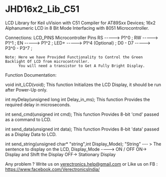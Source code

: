 # JHD16x2_Lib_C51

LCD Library for Keil uVision with C51 Compiler for AT89Sxx Devices;
16x2 Alphanumeric LCD in 8 Bit Mode Interfacing with 8051 Microcontroller.


Connections: 
  LCD_PINS              Microcontroller Pins
   	RS          ----->      P1^0		;
	RW          ----->      P1^1		;
	EN          ----->      P1^2		;
    	LED+        ----->      P1^4 (Optional)	;
   	D0 - D7     ----->   P3^0 - P3^7	;
    
    Note: Here we have Provided Functionality to Control the Green Backlight Of LCD from microcontroller.
          You will need a transistor to Get A Fully Bright Display.
Function Documentation:


void 	init_LCD(void);
  This function Initializes the LCD Display, it should be run after Power-Up only.
  
int 	myDelay(unsigned long int Delay_in_ms);
  This function Provides the required delay in microseconds.
  
int 	send_cmd(unsigned int cmd);
  This function Provides 8-bit 'cmd' passed as a command to LCD.
  
int 	send_data(unsigned int data);
    This function Provides 8-bit 'data' passed as a Display Data to LCD.
    
int 	send_string(unsigned char* "string",int Display_Mode);
  "String" --- > The sentence to display on the LCD,
  Display_Mode ----> ON / OFF 
  ON-> Display and Shift the Display
  OFF-> Stationary Display
  
Any problem ?
Write us on verectronics.help@gmail.com
or Like us on FB : https://www.facebook.com/VerectronicsIndia/

